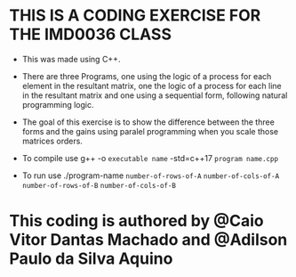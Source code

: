 # THIS IS A CODING EXERCISE FOR THE IMD0036 CLASS
- This was made using C++.

- There are three Programs, one using the logic of a process for each element in the
resultant matrix, one the logic of a process for each line in the resultant matrix and one using
a sequential form, following natural programming logic.

- The goal of this exercise is to show the difference between the three forms and the gains using paralel 
programming when you scale those matrices orders.

- To compile use g++ -o ```executable name``` -std=c++17 ```program name.cpp```

- To run use ./program-name  ```number-of-rows-of-A```  ```number-of-cols-of-A```  ```number-of-rows-of-B```  ```number-of-cols-of-B```

# This coding is authored by @Caio Vitor Dantas Machado and  @Adilson Paulo da Silva Aquino
